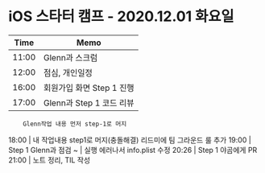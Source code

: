 # iOS 스타터 캠프 - 2020.12.01 화요일

Time  | Memo 
----- | -----
11:00 | Glenn과 스크럼
12:00 | 점심, 개인일정
16:00 | 회원가입 화면 Step 1 진행
17:00 | Glenn과 Step 1 코드 리뷰  
        Glenn작업 내용 먼저 step-1로 머지
18:00 | 내 작업내용 step1로 머지(충돌해결)
        리드미에 팀 그라운드 룰 추가
19:00 | Step 1 Glenn과 점검
    ~ | 실행 에러나서 info.plist 수정
20:26 | Step 1 야곰에게 PR
21:00 | 노트 정리, TIL 작성

